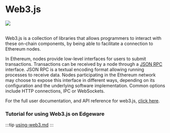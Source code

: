 # Web3.js

![](/img/web3.jpg)

\
Web3.js is a collection of libraries that allows programmers to interact with these on-chain components, by being able to facilitate a connection to Ethereum nodes.‌

In Ethereum, nodes provide low-level interfaces for users to submit transactions. Transactions can be received by a node through a [JSON RPC](https://github.com/ethereum/execution-apis) interface. JSON RPC is a textual encoding format allowing running processes to receive data. Nodes participating in the Ethereum network may choose to expose this interface in different ways, depending on its configuration and the underlying software implementation. Common options include HTTP connections, IPC or WebSockets.‌

For the full user documentation, and API reference for web3.js, [click here](https://web3js.readthedocs.io/en/v1.5.2/).

### Tutorial for using Web3.js on Edgeware

:::tip
[using-web3.md](development/develop/smart-contracts/evm-smart-contracts/tutorials/evm-basics/using-web3.js.md)
:::
